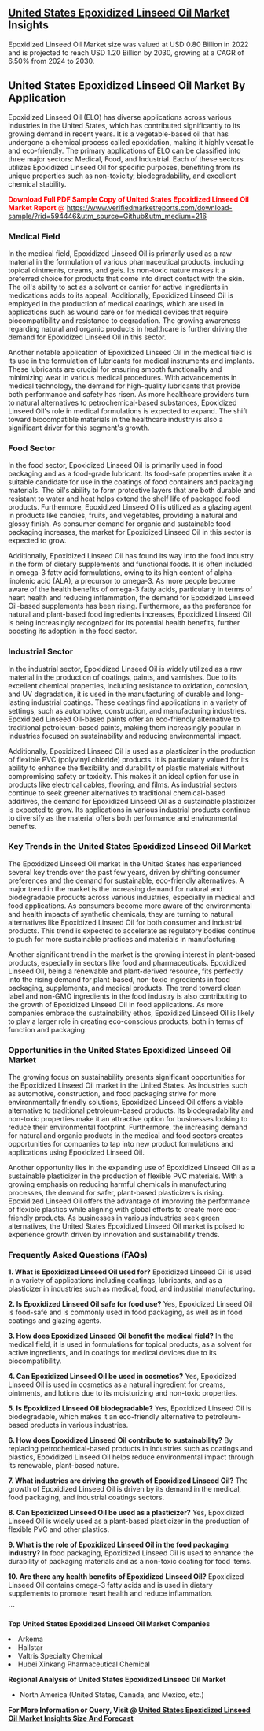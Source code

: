 <h2><a href="https://www.verifiedmarketreports.com/download-sample/?rid=594446&amp;utm_source=Github&amp;utm_medium=216" target="_blank">United States Epoxidized Linseed Oil Market</a> Insights</h2><p>Epoxidized Linseed Oil Market size was valued at USD 0.80 Billion in 2022 and is projected to reach USD 1.20 Billion by 2030, growing at a CAGR of 6.50% from 2024 to 2030.</p><p><h2>United States Epoxidized Linseed Oil Market By Application</h2><p>Epoxidized Linseed Oil (ELO) has diverse applications across various industries in the United States, which has contributed significantly to its growing demand in recent years. It is a vegetable-based oil that has undergone a chemical process called epoxidation, making it highly versatile and eco-friendly. The primary applications of ELO can be classified into three major sectors: Medical, Food, and Industrial. Each of these sectors utilizes Epoxidized Linseed Oil for specific purposes, benefiting from its unique properties such as non-toxicity, biodegradability, and excellent chemical stability.</p><p><p><span class=""><span style="color: #ff0000;"><strong>Download Full PDF Sample Copy of United States Epoxidized Linseed Oil Market Report</strong> @ </span><a href="https://www.verifiedmarketreports.com/download-sample/?rid=594446&amp;utm_source=Github&amp;utm_medium=216" target="_blank">https://www.verifiedmarketreports.com/download-sample/?rid=594446&amp;utm_source=Github&amp;utm_medium=216</a></span></p></p><h3>Medical Field</h3><p>In the medical field, Epoxidized Linseed Oil is primarily used as a raw material in the formulation of various pharmaceutical products, including topical ointments, creams, and gels. Its non-toxic nature makes it a preferred choice for products that come into direct contact with the skin. The oil's ability to act as a solvent or carrier for active ingredients in medications adds to its appeal. Additionally, Epoxidized Linseed Oil is employed in the production of medical coatings, which are used in applications such as wound care or for medical devices that require biocompatibility and resistance to degradation. The growing awareness regarding natural and organic products in healthcare is further driving the demand for Epoxidized Linseed Oil in this sector.</p><p>Another notable application of Epoxidized Linseed Oil in the medical field is its use in the formulation of lubricants for medical instruments and implants. These lubricants are crucial for ensuring smooth functionality and minimizing wear in various medical procedures. With advancements in medical technology, the demand for high-quality lubricants that provide both performance and safety has risen. As more healthcare providers turn to natural alternatives to petrochemical-based substances, Epoxidized Linseed Oil's role in medical formulations is expected to expand. The shift toward biocompatible materials in the healthcare industry is also a significant driver for this segment's growth.</p><h3>Food Sector</h3><p>In the food sector, Epoxidized Linseed Oil is primarily used in food packaging and as a food-grade lubricant. Its food-safe properties make it a suitable candidate for use in the coatings of food containers and packaging materials. The oil's ability to form protective layers that are both durable and resistant to water and heat helps extend the shelf life of packaged food products. Furthermore, Epoxidized Linseed Oil is utilized as a glazing agent in products like candies, fruits, and vegetables, providing a natural and glossy finish. As consumer demand for organic and sustainable food packaging increases, the market for Epoxidized Linseed Oil in this sector is expected to grow.</p><p>Additionally, Epoxidized Linseed Oil has found its way into the food industry in the form of dietary supplements and functional foods. It is often included in omega-3 fatty acid formulations, owing to its high content of alpha-linolenic acid (ALA), a precursor to omega-3. As more people become aware of the health benefits of omega-3 fatty acids, particularly in terms of heart health and reducing inflammation, the demand for Epoxidized Linseed Oil-based supplements has been rising. Furthermore, as the preference for natural and plant-based food ingredients increases, Epoxidized Linseed Oil is being increasingly recognized for its potential health benefits, further boosting its adoption in the food sector.</p><h3>Industrial Sector</h3><p>In the industrial sector, Epoxidized Linseed Oil is widely utilized as a raw material in the production of coatings, paints, and varnishes. Due to its excellent chemical properties, including resistance to oxidation, corrosion, and UV degradation, it is used in the manufacturing of durable and long-lasting industrial coatings. These coatings find applications in a variety of settings, such as automotive, construction, and manufacturing industries. Epoxidized Linseed Oil-based paints offer an eco-friendly alternative to traditional petroleum-based paints, making them increasingly popular in industries focused on sustainability and reducing environmental impact.</p><p>Additionally, Epoxidized Linseed Oil is used as a plasticizer in the production of flexible PVC (polyvinyl chloride) products. It is particularly valued for its ability to enhance the flexibility and durability of plastic materials without compromising safety or toxicity. This makes it an ideal option for use in products like electrical cables, flooring, and films. As industrial sectors continue to seek greener alternatives to traditional chemical-based additives, the demand for Epoxidized Linseed Oil as a sustainable plasticizer is expected to grow. Its applications in various industrial products continue to diversify as the material offers both performance and environmental benefits.</p><h3>Key Trends in the United States Epoxidized Linseed Oil Market</h3><p>The Epoxidized Linseed Oil market in the United States has experienced several key trends over the past few years, driven by shifting consumer preferences and the demand for sustainable, eco-friendly alternatives. A major trend in the market is the increasing demand for natural and biodegradable products across various industries, especially in medical and food applications. As consumers become more aware of the environmental and health impacts of synthetic chemicals, they are turning to natural alternatives like Epoxidized Linseed Oil for both consumer and industrial products. This trend is expected to accelerate as regulatory bodies continue to push for more sustainable practices and materials in manufacturing.</p><p>Another significant trend in the market is the growing interest in plant-based products, especially in sectors like food and pharmaceuticals. Epoxidized Linseed Oil, being a renewable and plant-derived resource, fits perfectly into the rising demand for plant-based, non-toxic ingredients in food packaging, supplements, and medical products. The trend toward clean label and non-GMO ingredients in the food industry is also contributing to the growth of Epoxidized Linseed Oil in food applications. As more companies embrace the sustainability ethos, Epoxidized Linseed Oil is likely to play a larger role in creating eco-conscious products, both in terms of function and packaging.</p><h3>Opportunities in the United States Epoxidized Linseed Oil Market</h3><p>The growing focus on sustainability presents significant opportunities for the Epoxidized Linseed Oil market in the United States. As industries such as automotive, construction, and food packaging strive for more environmentally friendly solutions, Epoxidized Linseed Oil offers a viable alternative to traditional petroleum-based products. Its biodegradability and non-toxic properties make it an attractive option for businesses looking to reduce their environmental footprint. Furthermore, the increasing demand for natural and organic products in the medical and food sectors creates opportunities for companies to tap into new product formulations and applications using Epoxidized Linseed Oil.</p><p>Another opportunity lies in the expanding use of Epoxidized Linseed Oil as a sustainable plasticizer in the production of flexible PVC materials. With a growing emphasis on reducing harmful chemicals in manufacturing processes, the demand for safer, plant-based plasticizers is rising. Epoxidized Linseed Oil offers the advantage of improving the performance of flexible plastics while aligning with global efforts to create more eco-friendly products. As businesses in various industries seek green alternatives, the United States Epoxidized Linseed Oil market is poised to experience growth driven by innovation and sustainability trends.</p><h3>Frequently Asked Questions (FAQs)</h3><p><strong>1. What is Epoxidized Linseed Oil used for?</strong> Epoxidized Linseed Oil is used in a variety of applications including coatings, lubricants, and as a plasticizer in industries such as medical, food, and industrial manufacturing.</p><p><strong>2. Is Epoxidized Linseed Oil safe for food use?</strong> Yes, Epoxidized Linseed Oil is food-safe and is commonly used in food packaging, as well as in food coatings and glazing agents.</p><p><strong>3. How does Epoxidized Linseed Oil benefit the medical field?</strong> In the medical field, it is used in formulations for topical products, as a solvent for active ingredients, and in coatings for medical devices due to its biocompatibility.</p><p><strong>4. Can Epoxidized Linseed Oil be used in cosmetics?</strong> Yes, Epoxidized Linseed Oil is used in cosmetics as a natural ingredient for creams, ointments, and lotions due to its moisturizing and non-toxic properties.</p><p><strong>5. Is Epoxidized Linseed Oil biodegradable?</strong> Yes, Epoxidized Linseed Oil is biodegradable, which makes it an eco-friendly alternative to petroleum-based products in various industries.</p><p><strong>6. How does Epoxidized Linseed Oil contribute to sustainability?</strong> By replacing petrochemical-based products in industries such as coatings and plastics, Epoxidized Linseed Oil helps reduce environmental impact through its renewable, plant-based nature.</p><p><strong>7. What industries are driving the growth of Epoxidized Linseed Oil?</strong> The growth of Epoxidized Linseed Oil is driven by its demand in the medical, food packaging, and industrial coatings sectors.</p><p><strong>8. Can Epoxidized Linseed Oil be used as a plasticizer?</strong> Yes, Epoxidized Linseed Oil is widely used as a plant-based plasticizer in the production of flexible PVC and other plastics.</p><p><strong>9. What is the role of Epoxidized Linseed Oil in the food packaging industry?</strong> In food packaging, Epoxidized Linseed Oil is used to enhance the durability of packaging materials and as a non-toxic coating for food items.</p><p><strong>10. Are there any health benefits of Epoxidized Linseed Oil?</strong> Epoxidized Linseed Oil contains omega-3 fatty acids and is used in dietary supplements to promote heart health and reduce inflammation.</p>```</p><p><strong>Top United States Epoxidized Linseed Oil Market Companies</strong></p><div data-test-id=""><p><li>Arkema</li><li> Hallstar</li><li> Valtris Specialty Chemical</li><li> Hubei Xinkang Pharmaceutical Chemical</li></p><div><strong>Regional Analysis of&nbsp;United States Epoxidized Linseed Oil Market</strong></div><ul><li dir="ltr"><p dir="ltr">North America&nbsp;(United States, Canada, and Mexico, etc.)</p></li></ul><p><strong>For More Information or Query, Visit @&nbsp;</strong><strong><a href="https://www.verifiedmarketreports.com/product/epoxidized-linseed-oil-market/?utm_source=Github&amp;utm_medium=216" target="_blank">United States Epoxidized Linseed Oil Market Insights Size And Forecast</a></strong></p></div>
